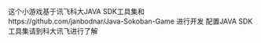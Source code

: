 这个小游戏基于讯飞科大JAVA SDK工具集和https://github.com/janbodnar/Java-Sokoban-Game 进行开发 配置JAVA SDK 工具集请到科大讯飞进行了解

